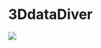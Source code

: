 # 3DdataDiver

![](https://raw.githubusercontent.com/EdwardZheng0312/VisualanalysisAFM/blob/master/doc/deep-diver.png)
